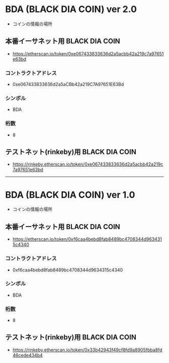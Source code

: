 # BDA (BLACK DIA COIN) ver 2.0

* コインの情報の場所

## 本番イーサネット用 BLACK DIA COIN

* https://etherscan.io/token/0xe067433833636d2a5acbb42a219c7a97651e63bd

### コントラクトアドレス

* 0xe067433833636d2a5aCBb42a219C7A97651E63Bd

### シンボル

* BDA

### 桁数

* 8

## テストネット(rinkeby)用 BLACK DIA COIN

* https://rinkeby.etherscan.io/token/0xe067433833636d2a5acbb42a219c7a97651e63bd

---


# BDA (BLACK DIA COIN) ver 1.0

* コインの情報の場所

## 本番イーサネット用 BLACK DIA COIN

* https://etherscan.io/token/0xf6caa4bebd8fab8489bc4708344d9634315c4340

### コントラクトアドレス

* 0xf6caa4bebd8fab8489bc4708344d9634315c4340

### シンボル

* BDA

### 桁数

* 8

## テストネット(rinkeby)用 BLACK DIA COIN

* https://rinkeby.etherscan.io/token/0x33b42943f49cf8fd9a8905fbba8fd46cede434b4
